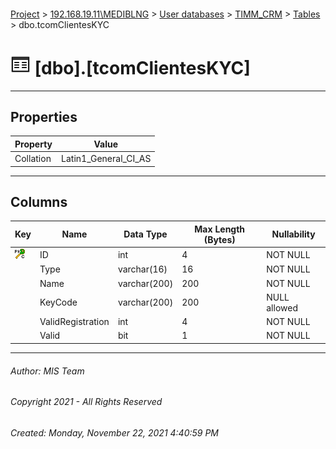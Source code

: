 #### 

[Project](../../../../index.md) > [192.168.19.11\\MEDIBLNG](../../../index.md) > [User databases](../../index.md) > [TIMM_CRM](../index.md) > [Tables](Tables.md) > dbo.tcomClientesKYC

# ![Tables](../../../../Images/Table32.png) [dbo].[tcomClientesKYC]

---

## <a name="#properties"></a>Properties

| Property | Value |
|---|---|
| Collation | Latin1_General_CI_AS |


---

## <a name="#columns"></a>Columns

| Key | Name | Data Type | Max Length (Bytes) | Nullability |
|---|---|---|---|---|
| [![Cluster Primary Key PK_tcomClientesKYC: ID](../../../../Images/pkcluster.png)](#indexes) | ID | int | 4 | NOT NULL |
|  | Type | varchar(16) | 16 | NOT NULL |
|  | Name | varchar(200) | 200 | NOT NULL |
|  | KeyCode | varchar(200) | 200 | NULL allowed |
|  | ValidRegistration | int | 4 | NOT NULL |
|  | Valid | bit | 1 | NOT NULL |


---

###### Author:  MIS Team

###### Copyright 2021 - All Rights Reserved

###### Created: Monday, November 22, 2021 4:40:59 PM

